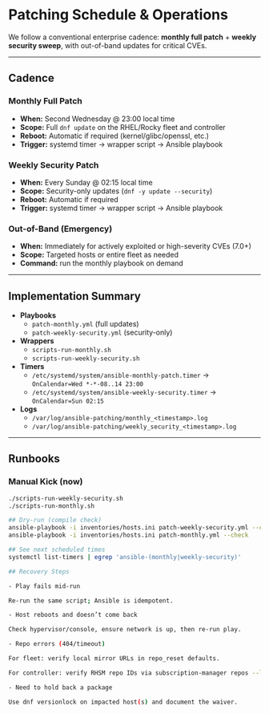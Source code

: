 # Patching Schedule & Operations

We follow a conventional enterprise cadence: **monthly full patch** + **weekly security sweep**, with out-of-band updates for critical CVEs.

---

## Cadence

### Monthly Full Patch
- **When:** Second Wednesday @ 23:00 local time
- **Scope:** Full `dnf update` on the RHEL/Rocky fleet and controller
- **Reboot:** Automatic if required (kernel/glibc/openssl, etc.)
- **Trigger:** systemd timer → wrapper script → Ansible playbook

### Weekly Security Patch
- **When:** Every Sunday @ 02:15 local time
- **Scope:** Security-only updates (`dnf -y update --security`)
- **Reboot:** Automatic if required
- **Trigger:** systemd timer → wrapper script → Ansible playbook

### Out-of-Band (Emergency)
- **When:** Immediately for actively exploited or high-severity CVEs (7.0+)
- **Scope:** Targeted hosts or entire fleet as needed
- **Command:** run the monthly playbook on demand

---

## Implementation Summary

- **Playbooks**
  - `patch-monthly.yml` (full updates)
  - `patch-weekly-security.yml` (security-only)
- **Wrappers**
  - `scripts-run-monthly.sh`
  - `scripts-run-weekly-security.sh`
- **Timers**
  - `/etc/systemd/system/ansible-monthly-patch.timer` → `OnCalendar=Wed *-*-08..14 23:00`
  - `/etc/systemd/system/ansible-weekly-security.timer` → `OnCalendar=Sun 02:15`
- **Logs**
  - `/var/log/ansible-patching/monthly_<timestamp>.log`
  - `/var/log/ansible-patching/weekly_security_<timestamp>.log`

---

## Runbooks

### Manual Kick (now)
```bash
./scripts-run-weekly-security.sh
./scripts-run-monthly.sh

## Dry-run (compile check)
ansible-playbook -i inventories/hosts.ini patch-weekly-security.yml --check
ansible-playbook -i inventories/hosts.ini patch-monthly.yml --check

## See next scheduled times
systemctl list-timers | egrep 'ansible-(monthly|weekly-security)'

## Recovery Steps

- Play fails mid-run

Re-run the same script; Ansible is idempotent.

- Host reboots and doesn’t come back

Check hypervisor/console, ensure network is up, then re-run play.

- Repo errors (404/timeout)

For fleet: verify local mirror URLs in repo_reset defaults.

For controller: verify RHSM repo IDs via subscription-manager repos --list.

- Need to hold back a package

Use dnf versionlock on impacted host(s) and document the waiver.
